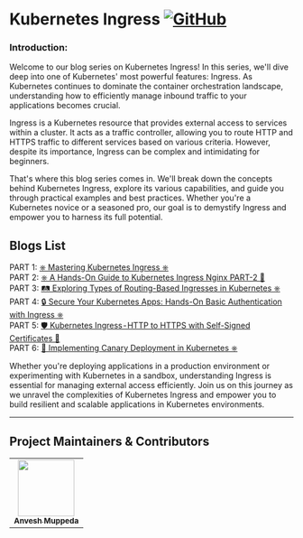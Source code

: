 # Kubernetes Ingress [![GitHub](https://img.shields.io/github/license/anveshmuppeda/kubernetes-ingress?color=blue)](https://github.com/anveshmuppeda/kubernetes-ingress/blob/main/LICENSE)

### Introduction:  

Welcome to our blog series on Kubernetes Ingress! In this series, we'll dive deep into one of Kubernetes' most powerful features: Ingress. As Kubernetes continues to dominate the container orchestration landscape, understanding how to efficiently manage inbound traffic to your applications becomes crucial.  

Ingress is a Kubernetes resource that provides external access to services within a cluster. It acts as a traffic controller, allowing you to route HTTP and HTTPS traffic to different services based on various criteria. However, despite its importance, Ingress can be complex and intimidating for beginners.  

That's where this blog series comes in. We'll break down the concepts behind Kubernetes Ingress, explore its various capabilities, and guide you through practical examples and best practices. Whether you're a Kubernetes novice or a seasoned pro, our goal is to demystify Ingress and empower you to harness its full potential.  

## Blogs List  
PART 1: [⎈ Mastering Kubernetes Ingress ⎈](https://medium.com/@muppedaanvesh/mastering-kubernetes-ingress-2c86ae412e79)  
PART 2: [⎈ A Hands-On Guide to Kubernetes Ingress Nginx PART-2 🚀](https://medium.com/@muppedaanvesh/a-hands-on-guide-to-kubernetes-ingress-nginx-7c4c5b45eb89)  
PART 3: [🛤️ Exploring Types of Routing-Based Ingresses in Kubernetes ⎈](https://medium.com/@muppedaanvesh/%EF%B8%8F-exploring-types-of-routing-based-ingresses-in-kubernetes-da56f51b3a6b)  
PART 4: [🔒 Secure Your Kubernetes Apps: Hands-On Basic Authentication with Ingress ⎈](https://medium.com/@muppedaanvesh/secure-your-kubernetes-apps-hands-on-basic-authentication-with-ingress-55bc6dfeb1e5)  
PART 5: [🛡️ Kubernetes Ingress - HTTP to HTTPS with Self-Signed Certificates 🔐](https://medium.com/@muppedaanvesh/%EF%B8%8F-kubernetes-ingress-transitioning-to-https-with-self-signed-certificates-0c7ab0231e76)  
PART 6: [🐤 Implementing Canary Deployment in Kubernetes ⎈](https://medium.com/@muppedaanvesh/implementing-canary-deployment-in-kubernetes-0be4bc1e1aca)  

Whether you're deploying applications in a production environment or experimenting with Kubernetes in a sandbox, understanding Ingress is essential for managing external access efficiently. Join us on this journey as we unravel the complexities of Kubernetes Ingress and empower you to build resilient and scalable applications in Kubernetes environments.  

---  

## Project Maintainers & Contributors  
<table>
  <tr>
    <td align="center"><a href="https://anveshmuppeda.github.io/profile/"><img src="https://avatars.githubusercontent.com/u/115966808?v=4" width="100px;" alt=""/><br /><sub><b>Anvesh Muppeda</b></sub></a></td>
  </tr>
</table>  